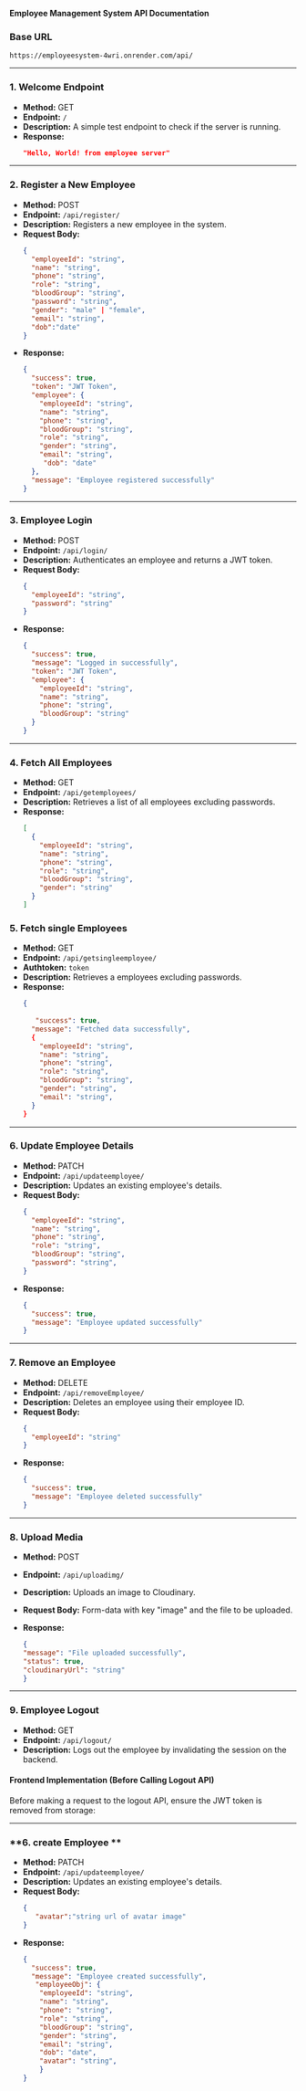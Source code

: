**Employee Management System API Documentation**

### **Base URL**
`https://employeesystem-4wri.onrender.com/api/`

---

### **1. Welcome Endpoint**
- **Method:** GET  
- **Endpoint:** `/`
- **Description:** A simple test endpoint to check if the server is running.  
- **Response:**  
  ```json
  "Hello, World! from employee server"
  ```

---

### **2. Register a New Employee**
- **Method:** POST  
- **Endpoint:** `/api/register/`
- **Description:** Registers a new employee in the system.
- **Request Body:**  
  ```json
  {
    "employeeId": "string",
    "name": "string",
    "phone": "string",
    "role": "string",
    "bloodGroup": "string",
    "password": "string",
    "gender": "male" | "female",
    "email": "string",
    "dob":"date"
  }
  ```
- **Response:**  
  ```json
  {
    "success": true,
    "token": "JWT Token",
    "employee": {
      "employeeId": "string",
      "name": "string",
      "phone": "string",
      "bloodGroup": "string",
      "role": "string",
      "gender": "string",
      "email": "string",
       "dob": "date"
    },
    "message": "Employee registered successfully"
  }
  ```

---

### **3. Employee Login**
- **Method:** POST  
- **Endpoint:** `/api/login/`
- **Description:** Authenticates an employee and returns a JWT token.
- **Request Body:**  
  ```json
  {
    "employeeId": "string",
    "password": "string"
  }
  ```
- **Response:**  
  ```json
  {
    "success": true,
    "message": "Logged in successfully",
    "token": "JWT Token",
    "employee": {
      "employeeId": "string",
      "name": "string",
      "phone": "string",
      "bloodGroup": "string"
    }
  }
  ```

---

### **4. Fetch All Employees**
- **Method:** GET  
- **Endpoint:** `/api/getemployees/`
- **Description:** Retrieves a list of all employees excluding passwords.
- **Response:**  
  ```json
  [
    {
      "employeeId": "string",
      "name": "string",
      "phone": "string",
      "role": "string",
      "bloodGroup": "string",
      "gender": "string"
    }
  ]
  ```

### **5. Fetch single Employees**
- **Method:** GET  
- **Endpoint:** `/api/getsingleemployee/`
- **Authtoken:** `token`
- **Description:** Retrieves a employees excluding passwords.
- **Response:**  
  ```json
  {
    
     "success": true,
    "message": "Fetched data successfully",
    {
      "employeeId": "string",
      "name": "string",
      "phone": "string",
      "role": "string",
      "bloodGroup": "string",
      "gender": "string",
      "email": "string",
    }
  }
  
  ```


---

### **6. Update Employee Details**
- **Method:** PATCH  
- **Endpoint:** `/api/updateemployee/`
- **Description:** Updates an existing employee's details.
- **Request Body:**  
  ```json
  {
    "employeeId": "string",
    "name": "string",
    "phone": "string",
    "role": "string",
    "bloodGroup": "string",
    "password": "string",
  }
  ```
- **Response:**  
  ```json
  {
    "success": true,
    "message": "Employee updated successfully"
  }
  ```

---

### **7. Remove an Employee**
- **Method:** DELETE  
- **Endpoint:** `/api/removeEmployee/`
- **Description:** Deletes an employee using their employee ID.
- **Request Body:**  
  ```json
  {
    "employeeId": "string"
  }
  ```
- **Response:**  
  ```json
  {
    "success": true,
    "message": "Employee deleted successfully"
  }
  ```

---


### **8. Upload Media**
- **Method:** POST  
- **Endpoint:** `/api/uploadimg/`
- **Description:** Uploads an image to Cloudinary.
- **Request Body:** Form-data with key "image" and the file to be uploaded.

- **Response:**  
  ```json
  {
  "message": "File uploaded successfully",
  "status": true,
  "cloudinaryUrl": "string"
  }
  ```

---

### **9. Employee Logout**
- **Method:** GET  
- **Endpoint:** `/api/logout/`  
- **Description:** Logs out the employee by invalidating the session on the backend.  

#### **Frontend Implementation (Before Calling Logout API)**
Before making a request to the logout API, ensure the JWT token is removed from storage:

---


### **6. create Employee **
- **Method:** PATCH  
- **Endpoint:** `/api/updateemployee/`
- **Description:** Updates an existing employee's details.
- **Request Body:**  
  ```json
  {
     "avatar":"string url of avatar image"
  }
  ```
- **Response:**  
  ```json
  {
    "success": true,
    "message": "Employee created successfully",
     "employeeObj": {
      "employeeId": "string",
      "name": "string",
      "phone": "string",
      "role": "string",
      "bloodGroup": "string",
      "gender": "string",
      "email": "string",
      "dob": "date",
      "avatar": "string",
      }
  }

  ```